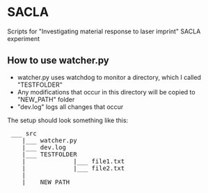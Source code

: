 # SACLA
Scripts for "Investigating material response to laser imprint" SACLA experiment

## How to use watcher.py

- watcher.py uses watchdog to monitor a directory, which I called "TESTFOLDER"
- Any modifications that occur in this directory will be copied to "NEW_PATH" folder
- "dev.log" logs all changes that occur

The setup should look something like this:
<pre>
 ___ src
    |___ watcher.py
    |___ dev.log
    |___ TESTFOLDER 
    |             |___ file1.txt
    |             |___ file2.txt
    |             
    |___ NEW_PATH
</pre>
